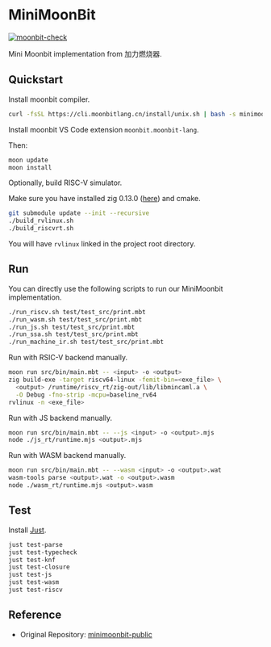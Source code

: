 # MiniMoonBit

[![moonbit-check](https://github.com/yjl9903/minimoonbit-moca/actions/workflows/moonbit.yml/badge.svg)](https://github.com/yjl9903/minimoonbit-moca/actions/workflows/moonbit.yml)

Mini Moonbit implementation from 加力燃烧器.

## Quickstart

Install moonbit compiler.

```bash
curl -fsSL https://cli.moonbitlang.cn/install/unix.sh | bash -s minimoonbit
```

Install moonbit VS Code extension `moonbit.moonbit-lang`.

Then:

```bash
moon update
moon install
```

Optionally, build RISC-V simulator.

Make sure you have installed zig 0.13.0 ([here](https://github.com/ziglang/zig/wiki/Install-Zig-from-a-Package-Manager)) and cmake.

```bash
git submodule update --init --recursive
./build_rvlinux.sh
./build_riscvrt.sh
```

You will have `rvlinux` linked in the project root directory.

## Run

You can directly use the following scripts to run our MiniMoonbit implementation.

```bash
./run_riscv.sh test/test_src/print.mbt
./run_wasm.sh test/test_src/print.mbt
./run_js.sh test/test_src/print.mbt
./run_ssa.sh test/test_src/print.mbt
./run_machine_ir.sh test/test_src/print.mbt
```

Run with RSIC-V backend manually.

```bash
moon run src/bin/main.mbt -- <input> -o <output>
zig build-exe -target riscv64-linux -femit-bin=<exe_file> \
  <output> /runtime/riscv_rt/zig-out/lib/libmincaml.a \
  -O Debug -fno-strip -mcpu=baseline_rv64
rvlinux -n <exe_file>
```

Run with JS backend manually.

```bash
moon run src/bin/main.mbt -- --js <input> -o <output>.mjs
node ./js_rt/runtime.mjs <output>.mjs
```

Run with WASM backend manually.

```bash
moon run src/bin/main.mbt -- --wasm <input> -o <output>.wat
wasm-tools parse <output>.wat -o <output>.wasm
node ./wasm_rt/runtime.mjs <output>.wasm
```

## Test

Install [Just](https://github.com/casey/just?tab=readme-ov-file#packages).

```bash
just test-parse
just test-typecheck
just test-knf
just test-closure
just test-js
just test-wasm
just test-riscv
```

## Reference

- Original Repository: [minimoonbit-public](https://github.com/moonbitlang/minimoonbit-public/tree/main)
